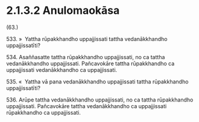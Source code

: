 

# 2.1.3.2 Anulomaokāsa





(63.)

533\. »  Yattha rūpakkhandho uppajjissati tattha vedanākkhandho uppajjissatīti?

534\. Asaññasatte tattha rūpakkhandho uppajjissati, no ca tattha vedanākkhandho uppajjissati. Pañcavokāre tattha rūpakkhandho ca uppajjissati vedanākkhandho ca uppajjissati.

535\. «  Yattha vā pana vedanākkhandho uppajjissati tattha rūpakkhandho uppajjissatīti?

536\. Arūpe tattha vedanākkhandho uppajjissati, no ca tattha rūpakkhandho uppajjissati. Pañcavokāre tattha vedanākkhandho ca uppajjissati rūpakkhandho ca uppajjissati.




